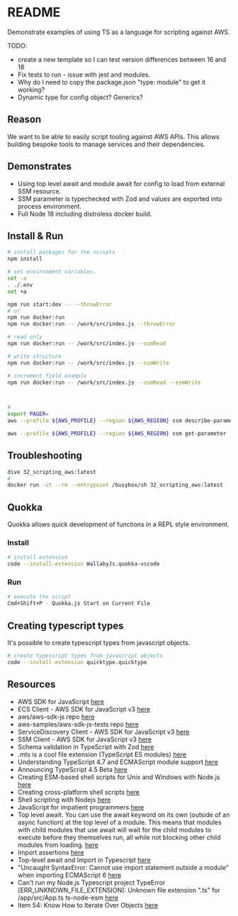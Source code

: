 # README

Demonstrate examples of using TS as a language for scripting against AWS.  

TODO:

* create a new template so I can test version differences between 16 and 18
* Fix tests to run - issue with jest and modules.
* Why do I need to copy the package.json "type: module" to get it working?
* Dynamic type for config object? Generics?

## Reason

We want to be able to easily script tooling against AWS APIs.  This allows building bespoke tools to manage services and their dependencies.  

## Demonstrates

* Using top level await and module await for config to load from external SSM resource.  
* SSM parameter is typechecked with Zod and values are exported into process environment.  
* Full Node 18 including distroless docker build.  

## Install & Run

```sh
# install packages for the scripts
npm install

# set environment variables.  
set -a
. ./.env
set +a

npm run start:dev -- --throwError
# or
npm run docker:run
npm run docker:run -- /work/src/index.js --throwError

# read only
npm run docker:run -- /work/src/index.js --ssmRead

# write structure
npm run docker:run -- /work/src/index.js --ssmWrite

# increment field example
npm run docker:run -- /work/src/index.js --ssmRead --ssmWrite



# 
export PAGER=
aws --profile ${AWS_PROFILE} --region ${AWS_REGION} ssm describe-parameters 

aws --profile ${AWS_PROFILE} --region ${AWS_REGION} ssm get-parameter --name "testssmdocument"
```

## Troubleshooting

```sh
dive 32_scripting_aws:latest
# 
docker run -it --rm --entrypoint /busybox/sh 32_scripting_aws:latest 
```

## Quokka

Quokka allows quick development of functions in a REPL style environment.  

### Install

```sh
# install extension
code --install-extension WallabyJs.quokka-vscode
```

### Run

```sh
# execute the script
Cmd+Shift+P - Quokka.js Start on Current File
```

## Creating typescript types

It's possible to create typescript types from javascript objects.

```sh
# create typescript types from javascript objects
code --install-extension quicktype.quicktype
```

## Resources

* AWS SDK for JavaScript [here](https://docs.aws.amazon.com/AWSJavaScriptSDK/latest/)  
* ECS Client - AWS SDK for JavaScript v3 [here](https://docs.aws.amazon.com/AWSJavaScriptSDK/v3/latest/clients/client-ecs/index.html)
* aws/aws-sdk-js repo [here](https://github.com/aws/aws-sdk-js)
* aws-samples/aws-sdk-js-tests repo [here](https://github.com/aws-samples/aws-sdk-js-tests)  
* ServiceDiscovery Client - AWS SDK for JavaScript v3 [here](https://docs.aws.amazon.com/AWSJavaScriptSDK/v3/latest/clients/client-servicediscovery/index.html)  
* SSM Client - AWS SDK for JavaScript v3 [here](https://docs.aws.amazon.com/AWSJavaScriptSDK/v3/latest/clients/client-ssm/index.html)  
* Schema validation in TypeScript with Zod [here](https://blog.logrocket.com/schema-validation-typescript-zod/)  
* .mts is a cool file extension (TypeScript ES modules) [here](https://mtsknn.fi/blog/mts-file-extension/)
* Understanding TypeScript 4.7 and ECMAScript module support [here](https://blog.logrocket.com/typescript-4-7-ecmascript-module-support/)
* Announcing TypeScript 4.5 Beta [here](https://devblogs.microsoft.com/typescript/announcing-typescript-4-5-beta/)
* Creating ESM-based shell scripts for Unix and Windows with Node.js [here](https://2ality.com/2022/07/nodejs-esm-shell-scripts.html)
* Creating cross-platform shell scripts [here](https://exploringjs.com/nodejs-shell-scripting/ch_creating-shell-scripts.html)
* Shell scripting with Nodejs [here](https://exploringjs.com/nodejs-shell-scripting/toc.html)
* JavaScript for impatient programmers [here](https://exploringjs.com/impatient-js/toc.html)
* Top level await. You can use the await keyword on its own (outside of an async function) at the top level of a module. This means that modules with child modules that use await will wait for the child modules to execute before they themselves run, all while not blocking other child modules from loading. [here](https://developer.mozilla.org/en-US/docs/Web/JavaScript/Reference/Operators/await)
* Import assertions [here](https://v8.dev/features/import-assertions)
* Top-level await and Import in Typescript [here](https://stackoverflow.com/questions/71099311/top-level-await-and-import-in-typescript)
* "Uncaught SyntaxError: Cannot use import statement outside a module" when importing ECMAScript 6 [here](https://stackoverflow.com/questions/58211880/uncaught-syntaxerror-cannot-use-import-statement-outside-a-module-when-import)
* Can't run my Node.js Typescript project TypeError [ERR_UNKNOWN_FILE_EXTENSION]: Unknown file extension ".ts" for /app/src/App.ts ts-node-esm [here](https://stackoverflow.com/questions/62096269/cant-run-my-node-js-typescript-project-typeerror-err-unknown-file-extension)
* Item 54: Know How to Iterate Over Objects [here](https://effectivetypescript.com/2020/05/26/iterate-objects/)